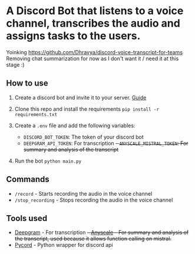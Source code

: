 # A Discord Bot that listens to a voice channel, transcribes the audio and assigns tasks to the users.

Yoinking https://github.com/Dhravya/discord-voice-transcript-for-teams
Removing chat summarization for now as I don't want it / need it at this stage :)

## How to use

1. Create a discord bot and invite it to your server. [Guide](https://discordpy.readthedocs.io/en/latest/discord.html)
2. Clone this repo and install the requirements `pip install -r requirements.txt`
3. Create a `.env` file and add the following variables:
    - `DISCORD_BOT_TOKEN`: The token of your discord bot
    - `DEEPGRAM_API_TOKEN`: For transcription
    ~~- `ANYSCALE_MISTRAL_TOKEN`: For summary and analysis of the transcript~~

4. Run the bot `python main.py`

## Commands

- `/record` - Starts recording the audio in the voice channel
- `/stop_recording` - Stops recording the audio in the voice channel

## Tools used

- [Deepgram](https://www.deepgram.com/) - For transcription
~~- [Anyscale](https://www.anyscale.com/) - For summary and analysis of the transcript, used because it allows function calling on mistral.~~
- [Pycord](https://pycord.dev) - Python wrapper for discord api
